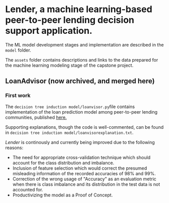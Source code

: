 # Lender, a machine learning-based peer-to-peer lending decision support application.

The ML model development stages and implementation are described in the `model` folder.

The `assets` folder contains descriptions and links to the data prepared for the machine learning modeling stage of the capstone project.

## LoanAdvisor (now archived, and merged here)

### First work
The `decision tree induction model/loanvisor.py`file contains implementation of the loan prediction model among peer-to-peer lending communities, published [here.](https://www.researchgate.net/profile/Abdul-Gilal/publication/336775046_A_Boosted_Decision_Tree_Model_for_Predicting_Loan_Default_in_P2P_Lending_Communities/links/5db1a569299bf111d4c0a2f8/A-Boosted-Decision-Tree-Model-for-Predicting-Loan-Default-in-P2P-Lending-Communities.pdf)

Supporting explanations, though the code is well-commented, can be found in `decision tree induction model/loanvisorexplanation.txt`.

*Lender* is continously and currently being improved due to the following reasons:
* The need for appropriate cross-validation technique which should account for the class distribution and imbalance.
* Inclusion of feature selection which would correct the presumed misleading information of the recorded accuracies of 98% and 99%.
* Correction of the wrong usage of "Accuracy" as an evaluation metric when there is class imbalance and its distribution in the test data is not accounted for.
* Productivizing the model as a Proof of Concept.

